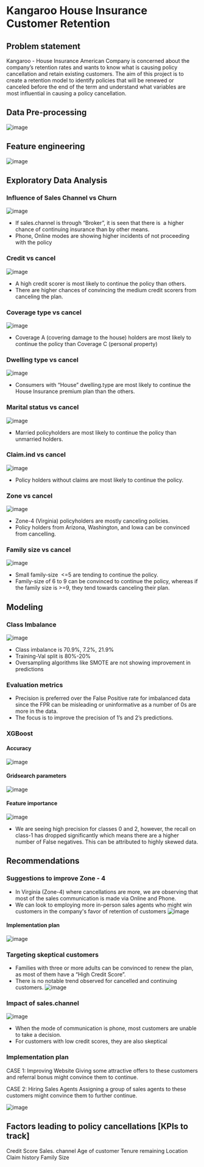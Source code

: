 # Kangaroo House Insurance Customer Retention
## Problem statement
Kangaroo - House Insurance American Company is concerned about the company’s retention rates and wants to know what is causing policy cancellation and retain existing customers. 
The aim of this project is to create a retention model to identify policies that will be renewed or canceled before the end of the term and understand what variables are most influential in causing a policy cancellation.

## Data Pre-processing
![image](https://user-images.githubusercontent.com/82319213/218241716-75b45f30-4c72-4d33-9d12-0ee99fc074ab.png)

## Feature engineering
![image](https://user-images.githubusercontent.com/82319213/218241741-b396186e-b664-4770-8cbc-4794c66005cc.png)



## Exploratory Data Analysis
### Influence of Sales Channel vs Churn
![image](https://user-images.githubusercontent.com/82319213/218241764-e31e9464-0054-4d70-acf4-b9f521810abf.png)

* If sales.channel is through “Broker”, it is seen that there is  a higher chance of continuing insurance than by other means.
* Phone, Online modes are showing higher incidents of not proceeding with the policy

### Credit vs cancel
![image](https://user-images.githubusercontent.com/82319213/218241785-55f2a616-2e1b-4158-8b53-038f5b2ddda9.png)

* A high credit scorer is most likely to continue the policy than others.
* There are higher chances of convincing the medium credit scorers from canceling the plan. 

### Coverage type vs cancel
![image](https://user-images.githubusercontent.com/82319213/218241806-f7430e59-211a-4f39-9cdf-b76e14752ada.png)
* Coverage A (covering damage to the house) holders are most likely to continue the policy than Coverage C (personal property) 

### Dwelling type vs cancel
![image](https://user-images.githubusercontent.com/82319213/218241832-38b38214-6e2f-4f9c-8d61-fe86f82fa688.png)
* Consumers with “House” dwelling.type are most likely to continue the House Insurance premium plan than the others. 

### Marital status vs cancel
![image](https://user-images.githubusercontent.com/82319213/218241848-50263f8b-6c76-4422-8de7-a558c3718761.png)

* Married policyholders are most likely to continue the policy than unmarried holders.


  


### Claim.ind vs cancel
![image](https://user-images.githubusercontent.com/82319213/218241876-d146f7f7-b6db-4a16-96cd-2d6452fcd483.png)
* Policy holders without claims are most likely to continue the policy.
### Zone vs cancel
![image](https://user-images.githubusercontent.com/82319213/218241905-20e679bd-b96d-4d7f-87ad-6d705de6d289.png)
* Zone-4 (Virginia) policyholders are mostly canceling policies.
* Policy holders from Arizona, Washington, and Iowa can be convinced from cancelling.


### Family size vs cancel
![image](https://user-images.githubusercontent.com/82319213/218241944-a1aaa33d-5e61-4c4d-94de-a5d8b66b39ac.png)
* Small family-size  <=5 are tending to continue the policy.
* Family-size of 6 to 9 can be convinced to continue the policy, whereas if the family size is >=9, they tend towards canceling their plan.

## Modeling
### Class Imbalance
![image](https://user-images.githubusercontent.com/82319213/218241964-a4841360-5c2b-4b87-b5bb-c0876ec51f40.png)

* Class imbalance is 70.9%, 7.2%, 21.9%
* Training-Val split is 80%-20%
* Oversampling algorithms like SMOTE are not showing improvement in predictions

### Evaluation metrics
* Precision is preferred over the False Positive rate for imbalanced data since the FPR can be misleading or uninformative as a number of 0s are more in the data.
* The focus is to improve the precision of 1’s and 2’s predictions.

### XGBoost
#### Accuracy
![image](https://user-images.githubusercontent.com/82319213/218242004-b483edaa-2f96-452e-93b0-9fb7341adf8b.png)

#### Gridsearch parameters
![image](https://user-images.githubusercontent.com/82319213/218242014-fdd837c1-8de0-460f-8206-66ed56f2736c.png)
#### Feature importance
![image](https://user-images.githubusercontent.com/82319213/218242023-35916c76-39de-48d3-aa98-fb418152fbfb.png)

* We are seeing high precision for classes 0 and 2, however, the recall on class-1 has dropped significantly which means there are a higher number of False negatives. This can be attributed to highly skewed data.

## Recommendations

### Suggestions to improve Zone - 4
* In Virginia (Zone-4) where cancellations are more, we are observing that most of the sales communication is made via Online and Phone.
* We can look to employing more in-person sales agents who might win customers in the company's favor of retention of customers
![image](https://user-images.githubusercontent.com/82319213/218242058-0e82b3d4-8072-4f7d-b18e-e4a466ffe2bc.png)

#### Implementation plan
![image](https://user-images.githubusercontent.com/82319213/218242080-ca84d7cd-34dd-4fff-b47b-5f1bd788351f.png)

### Targeting skeptical customers
* Families with three or more adults can be convinced to renew the plan, as most of them have a “High Credit Score”.
* There is no notable trend observed for cancelled and continuing customers.
![image](https://user-images.githubusercontent.com/82319213/218242107-b36bf8ba-4d1a-4b07-9a74-5a3c6994cdb7.png)


### Impact of sales.channel
![image](https://user-images.githubusercontent.com/82319213/218242344-26c8fc57-09a5-4263-b34e-20d3691eba5b.png)
* When the mode of communication is phone, most customers are unable to take a decision.
* For customers with low credit scores, they are also skeptical

### Implementation plan
CASE 1: Improving Website
	Giving some attractive offers to these customers and referral bonus might convince them to continue.
	
CASE 2: Hiring Sales Agents
	Assigning a group of sales agents to these customers might convince them to further continue.
  
  ![image](https://user-images.githubusercontent.com/82319213/218242141-d20e1156-abd5-428c-bca2-b424a6480005.png)

	
## Factors leading to policy cancellations [KPIs to track]
Credit Score
Sales. channel
Age of customer
Tenure remaining
Location
Claim history
Family Size











